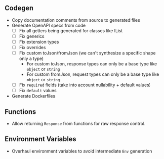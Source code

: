 ## Codegen

- Copy documentation comments from source to generated files
- Generate OpenAPI specs from code
    - [ ] Fix all getters being generated for classes like IList
    - [ ] Fix generics
    - [ ] Fix extension types
    - [ ] Fix overrides
    - [ ] Fix custom toJson/fromJson (we can't synthesize a specific shape only a type)
        - For custom toJson, response types can only be a base type like `object` or `string`
        - For custom fromJson, request types can only be a base type like `object` or `string`
    - [ ] Fix `required` fields (take into account nullability + default values)
    - [ ] Fix `default` values
- Generate Dockerfiles

## Functions

- Allow returning `Response` from functions for raw response control.

## Environment Variables

- Overhaul environment variables to avoid intermediate `Env` generation
